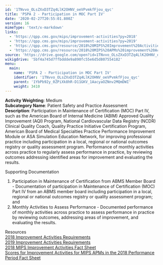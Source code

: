 ```yaml
---
id: '1TNvvo_OLsZXxD3TZq4LlK2OHNV_oeVPvmkfFjou_qyc'
title: 'PSPA 2 - Participation in MOC Part IV'
date: '2020-02-27T20:55:01.800Z'
version: 16
mimeType: 'text/x-markdown'
links:
  - 'https://qpp.cms.gov/mips/improvement-activities?py=2018'
  - 'https://qpp.cms.gov/mips/improvement-activities?py=2019'
  - 'https://qpp.cms.gov/resource/2018%20MIPS%20Improvement%20Activities%20Fact%20Sheet'
  - 'https://qpp.cms.gov/resource/2018%20MIPS%20APMs%20improvement%20Activities%20scores%20fact%20sheet'
source: 'https://drive.google.com/open?id=1TNvvo_OLsZXxD3TZq4LlK2OHNV_oeVPvmkfFjou_qyc'
wikigdrive: '5bf4a745d7ffbddde9a890fc55e6d5d807554182'
menu:
  main:
    name: 'PSPA 2 - Participation in MOC Part IV'
    identifier: '1TNvvo_OLsZXxD3TZq4LlK2OHNV_oeVPvmkfFjou_qyc'
    parent: '1YbPb92y_0ZPiXk8hR-D11GKV_1AacyaOZNnv2MQmDWI'
    weight: 3410
---
```





**Activity Weighting**: Medium  
**Subcategory Name**: Patient Safety and Practice Assessment  
**Description**: Participation in Maintenance of Certification (MOC) Part IV, such as the American Board of Internal Medicine (ABIM) Approved Quality Improvement (AQI) Program, National Cardiovascular Data Registry (NCDR) Clinical Quality Coach, Quality Practice Initiative Certification Program, American Board of Medical Specialties Practice Performance Improvement Module or ASA Simulation Education Network, for improving professional practice including participation in a local, regional or national outcomes registry or quality assessment program. Performance of monthly activities across practice to regularly assess performance in practice, by reviewing outcomes addressing identified areas for improvement and evaluating the results.




Supporting Documentation
1. Participation in Maintenance of Certification from ABMS Member Board - Documentation of participation in Maintenance of Certification (MOC) Part IV from an ABMS member board including participation in a local, regional or national outcomes registry or quality assessment program; and 
2. Monthly Activities to Assess Performance - Documented performance of monthly activities across practice to assess performance in practice by reviewing outcomes, addressing areas of improvement, and evaluating the results.




Resources  
[2018 Improvement Activities Requirements](https://qpp.cms.gov/mips/improvement-activities?py=2018)  
[2019 Improvement Activities Requirements](https://qpp.cms.gov/mips/improvement-activities?py=2019)  
[2018 MIPS Improvement Activities Fact Sheet](https://qpp.cms.gov/resource/2018%20MIPS%20Improvement%20Activities%20Fact%20Sheet)  
[Scores for Improvement Activities for MIPS APMs in the 2018 Performance Period Fact Sheet](https://qpp.cms.gov/resource/2018%20MIPS%20APMs%20improvement%20Activities%20scores%20fact%20sheet)
